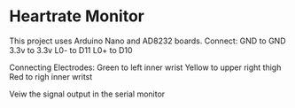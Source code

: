 # Heartrate Monitor
This project uses Arduino Nano and AD8232 boards. 
Connect:
        GND to GND
        3.3v to 3.3v
        L0- to D11
        L0+ to D10

Connecting Electrodes:
Green to left inner wrist
Yellow to upper right thigh
Red to righ inner writst

Veiw the signal output in the serial monitor
